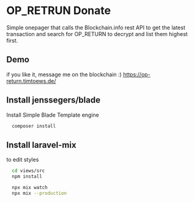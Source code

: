 # OP_RETRUN Donate

Simple onepager that calls the Blockchain.info rest API to get the latest transaction and search for OP_RETURN to decrypt and list them highest first.

## Demo

if you like it, message me on the blockchain :) 
https://op-return.timtoews.de/


## Install jenssegers/blade

Install Simple Blade Template engine

```bash
  composer install
```
    
## Install laravel-mix

to edit styles

```bash
  cd views/src
  npm install

  npx mix watch
  npx mix --production
```
